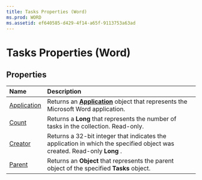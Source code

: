 ```yaml
---
title: Tasks Properties (Word)
ms.prod: WORD
ms.assetid: ef640585-d429-4f14-a65f-9113753a63ad
---
```



# Tasks Properties (Word)

## Properties



|**Name**|**Description**|
|:-----|:-----|
|[Application](tasks-application-property-word.md)|Returns an  **[Application](application-object-word.md)** object that represents the Microsoft Word application.|
|[Count](tasks-count-property-word.md)|Returns a  **Long** that represents the number of tasks in the collection. Read-only.|
|[Creator](tasks-creator-property-word.md)|Returns a 32-bit integer that indicates the application in which the specified object was created. Read-only  **Long** .|
|[Parent](tasks-parent-property-word.md)|Returns an  **Object** that represents the parent object of the specified **Tasks** object.|

